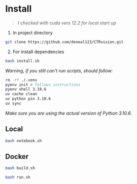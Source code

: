 
# Install 
> *I checked with cuda vers 12.2 for local start up*

1. In project directory
```bash
git clone https://github.com/deneal123/CTRvision.git
```

2. For install dependencies
```bash
bash install.sh
```

*Warning, if you still can't run scripts, should follow:*
```bash
rm -rf ./.venv
pyenv init # follows instructions
pyenv shell 3.10.6
uv cache clean
uv python pin 3.10.6
uv sync
```
*Make sure you are using the actual version of Python 3.10.6.*

## Local

```bash
bash notebook.sh
```

## Docker

```bash
bash build.sh
```

```bash
bash run.sh
```
